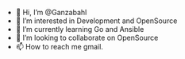 - 👋 Hi, I’m @Ganzabahl
- 👀 I’m interested in Development and OpenSource
- 🌱 I’m currently learning Go and Ansible
- 💞️ I’m looking to collaborate on OpenSource
- 📫 How to reach me gmail.

<!---
Ganzabahl/Ganzabahl is a ✨ special ✨ repository because its `README.md` (this file) appears on your GitHub profile.
You can click the Preview link to take a look at your changes.
--->
